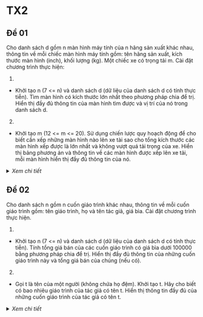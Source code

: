 # TX2

## Đề 01

Cho danh sách d gồm n màn hình máy tính của n hãng sản xuất khác nhau, thông tin về mỗi chiếc màn hình máy tính gồm: tên hãng sản xuất, kích thước màn hình (inch), khối lượng (kg). Một chiếc xe có trọng tải m. Cài đặt chương trình thực hiện:

1. 
- Khởi tạo n (7 <= n) và danh sách d (dữ liệu của danh sách d có tính thực tiễn). Tìm màn hình có kích thước lớn nhất theo phương pháp chia để trị. Hiển thị đầy đủ thông tin của màn hình tìm được và vị trí của nó trong danh sách d.

2.
- Khởi tạo m (12 <= m <= 20). Sử dụng chiến lược quy hoạch động để cho biết cần xếp những màn hình nào lên xe tài sao cho tổng kích thước các màn hình xếp được là lớn nhất và không vượt quá tải trọng của xe. Hiển thị bảng phương án và thông tin về các màn hình được xếp lên xe tải, mỗi màn hình hiển thị đầy đủ thông tin của nó.

<details>
  <summary><i>Xem chi tiết</i></summary>
  <br>
  
  **Phân tích:**
  
  - Chưa thực hiện được yêu cầu hiển thị bảng phương án

  **Code:**

  ```c++
  #include<bits/stdc++.h>
  using namespace std;

  class ManHinh {
    public:
      string hangSX;
      int kichThuoc;
      int khoiLuong;

      ManHinh() {
      }

      ManHinh(string hangSX, int kichThuoc, int khoiLuong) {
        this->hangSX = hangSX;
        this->kichThuoc = kichThuoc;
        this->khoiLuong = khoiLuong;
      }

      int soSanhKichThuoc(ManHinh a) {
        if(this->kichThuoc < a.kichThuoc) {
          return -1;
        }
        else if(this->kichThuoc > a.kichThuoc) {
          return 1;
        }
        else {
          return 0;
        }
      }

      void hienThi() {
        cout << setw(20) << this->hangSX  
          << setw(20) << this->kichThuoc 
          << setw(20) << this->khoiLuong << endl; 
      }
  };

  int n;
  ManHinh *ds;

  int m;

  // Cau 1
  void khoiTaoDS() {
    n = 7;
    ds = new ManHinh[n];
    ds[0] = ManHinh("DELL", 14, 3);
    ds[1] = ManHinh("LG", 15, 4);
    ds[2] = ManHinh("ASUS", 32, 5);
    ds[3] = ManHinh("SAMSUNG", 24, 4);
    ds[4] = ManHinh("HP", 27, 5);
    ds[5] = ManHinh("Lenovo", 24, 5);
    ds[6] = ManHinh("Acer", 17, 4);
  }

  void hienThiTieuDe() {
    cout << setw(20) << "HANG SX" << setw(20) << "KICH THUOC" 
      << setw(20) << "KHOI LUONG" << endl; 
  }
  void hienThiDSMaHinh() {
    for(int i = 0; i < n; i++) {
      ds[i].hienThi();
    }
    cout << endl;
  }

  // Tim man hinh co kich thuoc lon nhat
  void timKichThuocMax(int left, int right, ManHinh &max, int &viTri) {
    ManHinh max1, max2;

    if(left == right) {
      max = ds[left];
      viTri = left;
    }
    else {
      int mid = (left + right) / 2;
      max1 = ds[mid];
      max2 = ds[right];

      int v1, v2;

      timKichThuocMax(left, mid, max1, v1);
      timKichThuocMax(mid+1, right, max2, v2);

      if(max1.soSanhKichThuoc(max2) > 0) {
        max = max1;
        viTri = v1;
      }
      else {
        max = max2;
        viTri = v2;
      }
    }
  }

  // Cau 2
  int kq[100][21];

  int xepManHinh(int n, int m) {
    for(int i = 1; i <= n; i++) {
      for(int w = 1; w <= m; w++) {
        if(ds[i-1].khoiLuong <= w) {
          int a = kq[i-1][w - ds[i-1].khoiLuong] + ds[i-1].kichThuoc;
          int b = kq[i-1][w];

          kq[i][w] = a > b ? a : b;
        }
        else {
          kq[i][w] = kq[i-1][w];
        }
      } 
    }

    return kq[n][m];
  }

  void truyVetManHinh() {
    int i = n, j = m;

    while(i != 0) {
      if(kq[i][j] != kq[i-1][j]) {
        ds[i-1].hienThi();
        j -= ds[i-1].khoiLuong;	
      }
      i--;
    }
  }

  int main() {
    // Cau 1
    khoiTaoDS();

    cout << "Danh sach man hinh:\n";
    hienThiTieuDe();
    hienThiDSMaHinh();

    ManHinh max = ds[n-1];
    int viTri = n-1; 
    timKichThuocMax(0, n-1, max, viTri);
    cout << "Man hinh co kich thuoc lon nhat la: \n";
    cout << " Hang SX: " << max.hangSX 
          << "\n Kich thuoc man hinh: " << max.kichThuoc
          << "\n Khoi luong: " << max.khoiLuong << endl;
    cout << " => Vi tri thu " << viTri+1 << " trong ds. \n";

    // Cau 2
    m = 15; 
    cout << "\nTai trong m cua xe: " << m << endl;

    int kichThuocMax = xepManHinh(n, m);
    cout << "Kich thuoc man hinh xep duoc lon nhat la: " << kichThuocMax << endl;
    cout << "Thong tin cac man hinh duoc xep len xe:\n";
    hienThiTieuDe();
    truyVetManHinh();

    return 0;
  }
  ```

  **Kết quả chạy:**
  
  <img width="500px" src="https://user-images.githubusercontent.com/65481655/208630558-c29d8a7e-b0a0-4aa6-b757-e04b2cf71632.png">

</details>

## Đề 02

Cho danh sách n gồm n cuốn giáo trình khác nhau, thông tin về mỗi cuốn giáo trình gồm: tên giáo trình, họ và tên tác giả, giá bìa. Cài đặt chương trình thực hiện.

1. 
- Khởi tạo n (7 <= n) và danh sách d (dữ liệu của danh sách d có tính thực tiễn). Tính tổng giá bán của các cuốn giáo trình có giá bìa dưới 100000 bằng phương pháp chia để trị. Hiển thị đầy đủ thông tin của những cuốn giáo trình này và tổng giá bán của chúng (nếu có).

2.
- Gọi t là tên của một người (không chứa họ đệm). Khởi tạo t. Hãy cho biết có bao nhiêu giáo trình của tác giả có tên t. Hiển thị thông tin đầy đủ của những cuốn giáo trình của tác giả có tên t.

<details>
  <summary><i>Xem chi tiết</i></summary>
  <br>
  
  **Code:**

  ```c++
  #include<bits/stdc++.h>
  using namespace std;

  class GiaoTrinh {
    public:
      string tenGT;
      string tacGia;
      int giaBia;

      GiaoTrinh(){
      }

      GiaoTrinh(string tenGT, string tacGia, int giaBia) {
        this->tenGT = tenGT;
        this->tacGia = tacGia;
        this->giaBia = giaBia;
      }

      void hienThi() {
        cout << setw(30) << this->tenGT 
          << setw(30) << this->tacGia
          << setw(20) << this->giaBia << endl;
      }

      bool kiemTraTenTG(string ten) {
        int n = this->tacGia.size();
        int m = ten.size();

        string tacGia = this->tacGia;

        int i = n - 1;
        while(m > 0) {
          if(tolower(tacGia[i]) != tolower(ten[m-1])) {
            return false;
          }
          i--;
          m--;
        }

        if(tacGia[i] == ' ') {
          return true;
        }
        else {
          return false;
        }
      }
  };

  void tieuDe() {
    cout << setw(30) << "TEN GIAO TRINH"
      << setw(30) << "TAC GIA"
      << setw(20) << "GIA BAN" << endl;
  }

  int n = 8;
  GiaoTrinh *ds;

  void hienThiDS(GiaoTrinh *ds, int n) {
    for(int i = 0; i < n; i++) {
      ds[i].hienThi();
    }
    cout << endl;
  } 

  void khoiTaoDS() {
    ds = new GiaoTrinh[n];
    ds[0] = GiaoTrinh("Lap trinh huong doi tuong", "Vu Thi Duong", 138000);
    ds[1] = GiaoTrinh("Kiem thu phan mem", "Hoang Quang Huy", 30000);
    ds[2] = GiaoTrinh("Lap trinh Java", "Ha Manh Dao", 130000);
    ds[3] = GiaoTrinh("Lap trinh di dong", "Nguyen Thai Cuong", 45000);
    ds[4] = GiaoTrinh("Co so du lieu", "Nguyen Thi Huong Lan", 32000);
    ds[5] = GiaoTrinh("Lap trinh Game", "Vu Minh Yen", 129000);
    ds[6] = GiaoTrinh("Cong cu phan mem", "Ha Manh DAO", 100000);
    ds[7] = GiaoTrinh("Mang may tinh", "Pham Van Hiep", 30000);
  }

  GiaoTrinh dsDuocChon[7];
  int dem = 0;

  // tong gia cua cac cuon co gia bia < 100000
  int tongGiaBan(int l, int r) {
    if(l == r) {
      if(ds[l].giaBia < 100000) {
        dsDuocChon[dem++] = ds[l];
        return ds[l].giaBia;
      }
      else {
        return 0;
      }
    }
    else {
      int mid = (l + r) / 2;
      return tongGiaBan(l, mid) + tongGiaBan(mid+1, r);
    }
  }

  void hienThiTenTacGia(string ten) {
    GiaoTrinh dsCungTen[7];
    int dem1 = 0;
    for(int i = 0; i < n; i++) {
      if(ds[i].kiemTraTenTG(ten)) {
        dsCungTen[dem1++] = ds[i];
      }
    }
    if(dem1 > 0) {
      cout << "So luong giao trinh co tac gia ten t la: " << dem1 << endl;
      cout << "Thong tin cac cuon giao trinh do la:\n";
      tieuDe();
      hienThiDS(dsCungTen, dem1);
    }
    else {
      cout << "Khong co giao trinh nao co tac gia ten t\n";
    }
  }

  int main() {
    khoiTaoDS();

    cout << "Danh sach giao trinh\n";
    tieuDe();
    hienThiDS(ds, n);

    // Cau 1
    int tong = tongGiaBan(0, n-1);
    if(dem > 0) {
      cout << "Cac cuon giao trinh co gia bia duoi 100000:\n";
      hienThiDS(dsDuocChon, dem);
      cout << "=> Tong gia ban cua chung la: " << tong << endl;
    }
    else {
      cout << "Khong co cuon giao trinh co gia bia duoi 100000\n";
    }

    // Cau 2
    string t = "Dao";
    cout << "\nt = " << t << endl;
    hienThiTenTacGia(t);

    return 0;
  }
  ```

  **Kết quả chạy:**
  
  <img width="500px" src="https://user-images.githubusercontent.com/65481655/208681494-3e305c70-24fb-45d6-9615-25391e3b253c.png">

</details>
